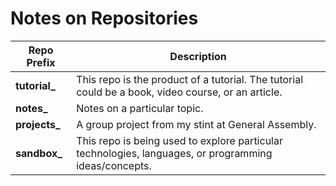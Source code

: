 # Notes on Repositories


Repo Prefix   | Description
------------- | ----------------------------------------------------------------------------------------------------
**tutorial_** | This repo is the product of a tutorial. The tutorial could be a book, video course, or an article. 
**notes_**    | Notes on a particular topic. 
**projects_** | A group project from my stint at General Assembly. 
**sandbox_**  | This repo is being used to explore particular technologies, languages, or programming ideas/concepts. 
